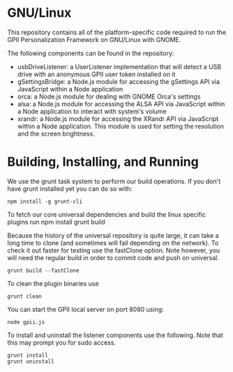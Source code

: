 # GNU/Linux

This repository contains all of the platform-specific code required to run the GPII Personalization Framework on GNU/Linux with GNOME.

The following components can be found in the repository:

* usbDriveListener: a UserListener implementation that will detect a USB drive 
  with an anonymous GPII user token installed on it
* gSettingsBridge: a Node.js module for accessing the gSettings API via 
  JavaScript within a Node application
* orca: a Node.js module for dealing with GNOME Orca's settings
* alsa: a Node.js module for accessing the ALSA API via JavaScript within a 
  Node application to interact with system's volume
* xrandr: a Node.js module for accessing the XRandr API via JavaScript within 
  a Node application. This module is used for setting the resolution and the 
  screen brightness.

# Building, Installing, and Running

We use the grunt task system to perform our build operations.  If you don't 
have grunt installed yet you can do so with:

    npm install -g grunt-cli

To fetch our core universal dependencies and build the linux specific plugins
run
    npm install
    grunt build
    
Because the history of the universal repository is quite large, it can take a
long time to clone (and sometimes will fail depending on the network). To 
check it out faster for testing use the fastClone option. Note however, you 
will need the regular build in order to commit code and push on universal.

    grunt build --fastClone    

To clean the plugin binaries use

    grunt clean

You can start the GPII local server on port 8080 using:

    node gpii.js

To install and uninstall the listener components use the following. Note that
this may prompt you for sudo access.

    grunt install
    grunt uninstall
